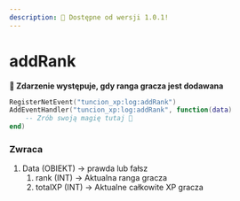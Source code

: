 ```yaml
---
description: 🔧 Dostępne od wersji 1.0.1!
---
```


# addRank

**📢 Zdarzenie występuje, gdy ranga gracza jest dodawana**

```lua
RegisterNetEvent("tuncion_xp:log:addRank")
AddEventHandler("tuncion_xp:log:addRank", function(data)
    -- Zrób swoją magię tutaj 💫
end)
```

### Zwraca

1. Data <span className="color-blue">(OBIEKT)</span> <span className="color-orange">-> prawda lub fałsz</span>
   1. rank <span className="color-blue">(INT)</span> <span className="color-orange">-> Aktualna ranga gracza</span>
   2. totalXP <span className="color-blue">(INT)</span> <span className="color-orange">-> Aktualne całkowite XP gracza</span>